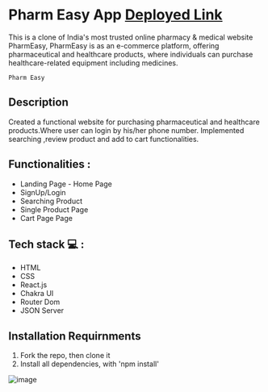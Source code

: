 
# Pharm Easy App  **[Deployed Link](https://bright-nasturtium-5fc334.netlify.app/)**

This is a clone of India's most trusted online pharmacy & medical website PharmEasy,
PharmEasy is as an e-commerce platform, offering pharmaceutical and healthcare products, where individuals can purchase healthcare-related equipment including medicines.

```Pharm Easy ```

##  Description
Created a functional website for purchasing pharmaceutical and healthcare products.Where user can login by his/her phone number. Implemented searching ,review product and add to cart functionalities.

## Functionalities :
<ul>
<li>Landing Page - Home Page</li>
<li>SignUp/Login</li>
<li>Searching Product</li>
<li>Single Product Page</li>
<li>Cart Page Page</li>
</ul>


## Tech stack  💻 :
<ul>
<li>HTML</li>
<li>CSS</li>
<li>React.js</li>
<li>Chakra UI</li>
<li>Router Dom</li>
<li>JSON Server</li>

</ul>

## Installation Requirnments 

1. Fork the repo, then clone it
2. Install all dependencies, with 'npm install'

![image](https://user-images.githubusercontent.com/97351159/199207187-1605a618-2e09-4112-90b0-b752d9d53495.png)

